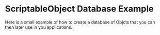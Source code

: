 # ScriptableObject Database Example
Here is a small example of how to create a database of Objcts that you can then later use in you applications.